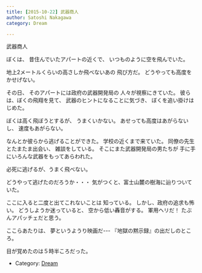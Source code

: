 ```yaml
---
title: [2015-10-22] 武器商人
author: Satoshi Nakagawa
category: Dream

---
```


武器商人

 ぼくは、
昔住んでいたアパートの近くで、
いつものように空を飛んでいた。

地上2メートルくらいの高さしか飛べないあの
飛び方だ。
どうやっても高度をかせげない。

 その日、
そのアパートには政府の武器開発局の
人々が視察にきていた。
彼らは、ぼくの飛翔を見て、
武器のヒントになることに気づき、
ぼくを追い掛けはじめた。

 ぼくは高く飛ぼうとするが、
うまくいかない。
あせっても高度はあがらないし、
速度もあがらない。

 なんとか彼らから逃げることができた。
学校の近くまで来ていた。
同僚の先生とたまたま出会い、
雑談をしている。
そこにまた武器開発局の男たちが
手に手にいろんな武器をもってあらわれた。

 必死に逃げるが、うまく飛べない。

 どうやって逃げたのだろうか・・・
気がつくと、富士山麓の樹海に辿りついていた。

 ここに入ると二度と出てこれないことは
知っている。
しかし、政府の追求も怖い。
どうしようか迷っていると、
空から低い轟音がする。
軍用ヘリだ！
たぶんアパッチェだと思う。

 ここらあたりは、
夢というようり映画だ---
『地獄の黙示録』の出だしのところ。

 目が覚めたのは５時半ころだった。

- Category: [Dream](https://merapano.github.io/categories.html#Dream)

